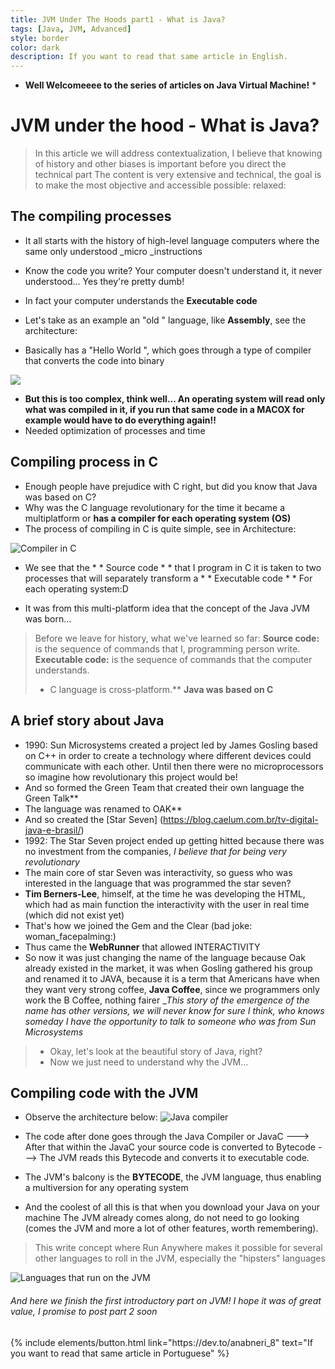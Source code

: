 ```yaml
---
title: JVM Under The Hoods part1 - What is Java?
tags: [Java, JVM, Advanced]
style: border
color: dark
description: If you want to read that same article in English.
---
```


* **Well Welcomeeee to the series of articles on Java Virtual Machine!** *

# JVM under the hood - What is Java?
> In this article we will address contextualization, I believe that knowing of history and other biases is important before you direct the technical part
> The content is very extensive and technical, the goal is to make the most objective and accessible possible: relaxed:

## The compiling processes

* It all starts with the history of high-level language computers where the same only understood _micro _instructions
* Know the code you write? Your computer doesn't understand it, it never understood... Yes they're pretty dumb!
* In fact your computer understands the **Executable code**
* Let's take as an example an "old " language, like **Assembly**, see the architecture:

* Basically has a  "Hello World ", which goes through a type of compiler that converts the code into binary 

![](https://i.imgur.com/Ax8hq9a.png)

* **But this is too complex, think well... An operating system will read only what was compiled in it, if you run that same code in a MACOX for example would have to do everything again!!**
* Needed optimization of processes and time 

## Compiling process in C

* Enough people have prejudice with C right, but did you know that Java was based on C?
* Why was the C language revolutionary for the time it became a multiplatform or **has a compiler for each operating system (OS)**
* The process of compiling in C is quite simple, see in Architecture:

![Compiler in C](https://i.imgur.com/mfA4Bhp.png)

* We see that the * * Source code * * that I program in C it is taken to two processes that will separately transform a * * Executable code * * For each operating system:D

* It was from this multi-platform idea that the concept of the Java JVM was born...
> Before we leave for history, what we've learned so far:
> **Source code:** is the sequence of commands that I, programming person write.
> **Executable code:** is the sequence of commands that the computer understands.
> * C language is cross-platform.**
> **Java was based on C**

## A brief story about Java

* 1990: Sun Microsystems created a project led by James Gosling based on C++ in order to create a technology where different devices could communicate with each other.
Until then there were no microprocessors so imagine how revolutionary this project would be!
* And so formed the Green Team that created their own language the Green Talk** 
* The language was renamed to OAK**
* And so created the [Star Seven] (https://blog.caelum.com.br/tv-digital-java-e-brasil/) 
* 1992: The Star Seven project ended up getting hitted because there was no investment from the companies, *I believe that for being very revolutionary*
* The main core of star Seven was interactivity, so guess who was interested in the language that was programmed the star seven?
* **Tim Berners-Lee**, himself, at the time he was developing the HTML, which had as main function the interactivity with the user in real time (which did not exist yet)
* That's how we joined the Gem and the Clear (bad joke: woman_facepalming:)
* Thus came the **WebRunner** that allowed INTERACTIVITY
* So now it was just changing the name of the language because Oak already existed in the market, it was when Gosling gathered his group and renamed it to JAVA, because it is a term that Americans have when they want very strong coffee,  **Java Coffee**, since we programmers only work the B Coffee, nothing fairer
_*This story of the emergence of the name has other versions, we will never know for sure I think, who knows someday I have the opportunity to talk to someone who was from Sun Microsystems*

> * Okay, let's look at the beautiful story of Java, right?
> * Now we just need to understand why the JVM...

## Compiling code with the JVM

* Observe the architecture below:
![Java compiler](https://i.imgur.com/iLDx4zS.png)

* The code after done goes through the Java Compiler or JavaC ---> After that within the JavaC your source code is converted to Bytecode ---> The JVM reads this Bytecode and converts it to executable code.

* The JVM's balcony is the **BYTECODE**, the JVM language, thus enabling a multiversion for any operating system

* And the coolest of all this is that when you download your Java on your machine The JVM already comes along, do not need to go looking (comes the JVM and more a lot of other features, worth remembering).

> This write concept where Run Anywhere makes it possible for several other languages to roll in the JVM, especially the "hipsters" languages

![Languages that run on the JVM](https://i.imgur.com/UMoSciF.png)

###### And here we finish the first introductory part on JVM! I hope it was of great value, I promise to post part 2 soon


<p class="text-center">
{% include elements/button.html link="https://dev.to/anabneri_8" text="If you want to read that same article in Portuguese" %}
</p>